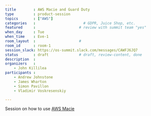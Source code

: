 ```yaml
---
title        : AWS Macie and Guard Duty
type         : product-session
topics       : ["AWS"]
categories   :                      # GDPR, Juice Shop, etc.
featured     :                    # review with summit team "yes"
when_day     : Tue
when_time    : Eve-1
room_layout  :                    #
room_id      : room-1
session_slack: https://os-summit.slack.com/messages/CAWFJ6JQ7
status       : draft              # draft, review-content, done
description  :
organizers   :
    - John Killilea
participants :
    - Andrew Johnstone
    - James Wharton
    - Simon Pavillon
    - Vladimir Voskresenskiy

---
```


Session on how to use [AWS Macie](https://aws.amazon.com/macie/)

<!-- (add more details about DevSecOps Maturity Model here)

## WHY

(...)

## What

(...)

## Outcomes

(...)

## References

(...) -->

